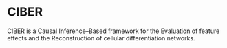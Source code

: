 # CIBER
CIBER is a Causal Inference–Based framework for the Evaluation of feature effects and the Reconstruction of cellular differentiation networks.
